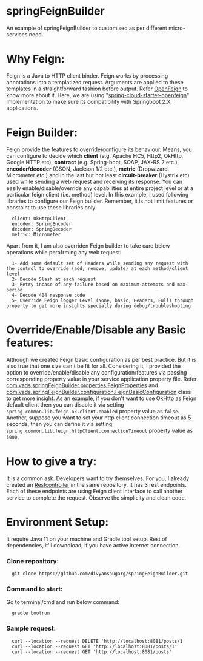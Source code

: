 # springFeignBuilder
An example of springFeignBuilder to customised as per different micro-services need.

# Why Feign:
Feign is a Java to HTTP client binder. Feign works by processing annotations into a templatized request. Arguments are applied to these templates in a straightforward fashion before output. Refer [OpenFeign](https://github.com/OpenFeign/feign) to know more about it. 
Here, we are using "[spring-cloud-starter-openfeign](https://github.com/spring-cloud/spring-cloud-openfeign)" implementation to make sure its compatibility with Springboot 2.X applications.

# Feign Builder:
Feign provide the features to override/configure its behaviour. Means, you can configure to decide which **client** (e.g. Apache HC5, Http2, OkHttp, Google HTTP etc), **contract** (e.g. Spring-boot, SOAP, JAX-RS 2 etc.), **encoder/decoder** (GSON, Jackson 1/2 etc.), **metric** (Dropwizard, Micrometer etc.) and in the last but not least **circuit-breaker** (Hystrix etc) used while sending a web request and receiving its response. You can easily enable/disable/override any capabilities at entire project level or at a particular feign client (i.e. method) level.
In this example, I used following libraries to configure our Feign builder. Remember, it is not limit features or constaint to use these libraries only.
```
  client: OkHttpClient
  encoder: SpringEncoder
  decoder: SpringDecoder
  metric: Micrometer
```
Apart from it, I am also overriden Feign builder to take care below operations while perofrming any web request:
```
  1- Add some default set of Headers while sending any request with the control to override (add, remove, update) at each method/client level
  2- Decode Slash at each request
  3- Retry incase of any failure based on maximum-attempts and max-period
  4- Decode 404 response code
  5- Override Feign logger Level (None, basic, Headers, Full) through property to get more insights specially during debug/troubleshooting
```
# Override/Enable/Disable any Basic features: 
Although we created Feign basic configuration as per best practice. But it is also true that one size can't be fit for all. Considering it, I provided the option to override/enable/disable any configuration/features via passing corresponding property value in your service application property file. Refer [com.vads.springFeignBuilder.properties.FeignProperties](https://github.com/divyanshugarg/springFeignBuilder/blob/main/src/main/java/com/vads/springFeignBuilder/properties/FeignProperties.java) and [com.vads.springFeignBuilder.configuration.FeignBasicConfiguration](https://github.com/divyanshugarg/springFeignBuilder/blob/main/src/main/java/com/vads/springFeignBuilder/configuration/FeignBasicConfiguration.java) class to get more insight. 
As an example, if you don't want to use OkHttp as Feign default client then you can disable it via setting `spring.common.lib.feign.ok.client.enabled` property value as `false`. Another, suppose you want to set your http client connection timeout as 5 seconds, then you can define it via setting `spring.common.lib.feign.httpClient.connectionTimeout` property value as `5000`.

# How to give a try:
It is a common ask. Developers want to try themselves. For you, I already created an [Restcontroller](https://github.com/divyanshugarg/springFeignBuilder/blob/main/src/main/java/com/vads/springFeignBuilder/controller/PostController.java) in the same repository. It has 3 rest endpoints. Each of these endpoints are using Feign client interface to call another service to complete the request. Observe the simplicity and clean code.

# Environment Setup:
It require Java 11 on your machine and Gradle tool setup. Rest of dependencies, it'll downdload, if you have active internet connection. 

  ### Clone repository:
  ```
    git clone https://github.com/divyanshugarg/springFeignBuilder.git
  ```
  ### Command to start:
  Go to terminal/cmd and run below command:
  ```
    gradle bootrun
  ```

  ### Sample request:
  ```
    curl --location --request DELETE 'http://localhost:8081/posts/1'
    curl --location --request GET 'http://localhost:8081/posts/1'
    curl --location --request GET 'http://localhost:8081/posts'
  ```

